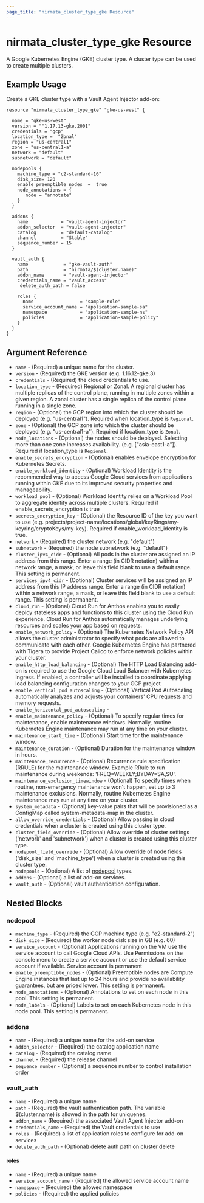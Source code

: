 ```yaml
---
page_title: "nirmata_cluster_type_gke Resource"
---
```


# nirmata_cluster_type_gke Resource

A Google Kubernetes Engine (GKE) cluster type. A cluster type can be used to create multiple clusters.

## Example Usage

Create a GKE cluster type with a Vault Agent Injector add-on:

```hcl
resource "nirmata_cluster_type_gke" "gke-us-west" {

  name = "gke-us-west"
  version = ""1.17.13-gke.2001"
  credentials = "gcp"
  location_type =  "Zonal"
  region = "us-central1"
  zone = "us-central1-a"
  network = "default"
  subnetwork = "default"

  nodepools { 
    machine_type = "c2-standard-16"
    disk_size= 120
    enable_preemptible_nodes  =  true
    node_annotations = {
       node = "annotate"
    }
  }

  addons {
    name            = "vault-agent-injector"
    addon_selector  = "vault-agent-injector"
    catalog         = "default-catalog"
    channel         = "Stable"
    sequence_number = 15
  }

  vault_auth {
    name             = "gke-vault-auth"
    path             = "nirmata/$(cluster.name)"
    addon_name       = "vault-agent-injector"
    credentials_name = "vault_access"
     delete_auth_path = false

    roles {
      name                 = "sample-role"
      service_account_name = "application-sample-sa"
      namespace            = "application-sample-ns"
      policies             = "application-sample-policy"
    }
  }
}
```

## Argument Reference

* `name` - (Required) a unique name for the cluster.
* `version` - (Required) the GKE version (e.g. 1.16.12-gke.3)
* `credentials` - (Required) the cloud credentials to use.
* `location_type` - (Required) Regional or Zonal. A regional cluster has multiple replicas of the control plane, running in multiple zones within a given region. A zonal cluster has a single replica of the control plane running in a single zone.
* `region` - (Optional) the GCP region into which the cluster should be deployed (e.g. "us-central1"). Required when location_type is `Regional`.
* `zone` - (Optional) the GCP zone into which the cluster should be deployed (e.g. "us-central1-a"). Required if location_type is `Zonal`.
* `node_locations` - (Optional) the nodes should be deployed. Selecting more than one zone increases availability. (e.g. ["asia-east1-a"]). Required if location_type is `Regional`.
* `enable_secrets_encryption` - (Optional) enables envelope encryption for Kubernetes Secrets.
* `enable_workload_identity` - (Optional) Workload Identity is the recommended way to access Google Cloud services from applications running within GKE due to its improved security properties and manageability.
* `workload_pool` - (Optional) Workload Identity relies on a Workload Pool to aggregate identity across multiple clusters. Required if enable_secrets_encryption is true
* `secrets_encryption_key` - (Optional) the Resource ID of the key you want to use (e.g. projects/project-name/locations/global/keyRings/my-keyring/cryptoKeys/my-key). Required if enable_workload_identity is true.
* `network` - (Required) the cluster network (e.g. "default")
* `subnetwork` - (Required) the node subnetwork (e.g. "default")
* `cluster_ipv4_cidr` - (Optional) All pods in the cluster are assigned an IP address from this range. Enter a range (in CIDR notation) within a network range, a mask, or leave this field blank to use a default range. This setting is permanent.
* `services_ipv4_cidr` - (Optional) Cluster services will be assigned an IP address from this IP address range. Enter a range (in CIDR notation) within a network range, a mask, or leave this field blank to use a default range. This setting is permanent.
* `cloud_run` - (Optional) Cloud Run for Anthos enables you to easily deploy stateless apps and functions to this cluster using the Cloud Run experience. Cloud Run for Anthos automatically manages underlying resources and scales your app based on requests.
* `enable_network_policy` - (Optional) The Kubernetes Network Policy API allows the cluster administrator to specify what pods are allowed to communicate with each other. Google Kubernetes Engine has partnered with Tigera to provide Project Calico  to enforce network policies within your cluster.
* `enable_http_load_balancing` - (Optional) The HTTP Load Balancing add-on is required to use the Google Cloud Load Balancer with Kubernetes Ingress. If enabled, a controller will be installed to coordinate applying load balancing configuration changes to your GCP project
* `enable_vertical_pod_autoscaling` - (Optional) Vertical Pod Autoscaling automatically analyzes and adjusts your containers' CPU requests and memory requests.
* `enable_horizontal_pod_autoscaling` - 
* `enable_maintenance_policy` - (Optional) To specify regular times for maintenance, enable maintenance windows. Normally, routine Kubernetes Engine maintenance may run at any time on your cluster.
* `maintenance_start_time` - (Optional) Start time for the maintenance window.
* `maintenance_duration` - (Optional) Duration for the maintenance window in hours.
* `maintenance_recurrence` -  (Optional) Recurrence rule specification (RRULE) for the maintenance window. Example RRule to run maintenance during weekends: 'FREQ=WEEKLY;BYDAY=SA,SU'.
* `maintenance_exclusion_timewindow` - (Optional) To specify times when routine, non-emergency maintenance won't happen, set up to 3 maintenance exclusions. Normally, routine Kubernetes Engine maintenance may run at any time on your cluster.
* `system_metadata` - (Optional) key-value pairs that will be provisioned as a ConfigMap called system-metadata-map in the cluster.
* `allow_override_credentials` - (Optional) Allow passing in cloud credentials when a cluster is created using this cluster type.
* `cluster_field_override` - (Optional) Allow override of cluster settings ('network' and 'subnetwork') when a cluster is created using this cluster type.
* `nodepool_field_override` - (Optional)  Allow override of node fields ('disk_size' and 'machine_type') when a cluster is created using this cluster type.
* `nodepools` - (Optional) A list of [nodepool](#nodepool) types.
* `addons` - (Optional) a list of add-on services.
* `vault_auth` - (Optional) vault authentication configuration.

## Nested Blocks

### nodepool

* `machine_type` - (Required) the GCP machine type (e.g. "e2-standard-2")
* `disk_size` - (Required) the worker node disk size in GB (e.g. 60)
* `service_account` - (Optional) Applications running on the VM use the service account to call Google Cloud APIs. Use Permissions on the console menu to create a service account or use the default service account if available. Service account is permanent
* `enable_preemptible_nodes` - (Optional) Preemptible nodes are Compute Engine instances that last up to 24 hours and provide no availability guarantees, but are priced lower. This setting is permanent.
* `node_annotations` -  (Optional) Annotations to set on each node in this pool. This setting is permanent.
* `node_labels` - (Optional) Labels to set on each Kubernetes node in this node pool. This setting is permanent.

### addons

* `name` - (Required) a unique name for the add-on service
* `addon_selector` - (Required) the catalog application name
* `catalog` - (Required) the catalog name
* `channel` - (Required) the release channel
* `sequence_number` - (Optional) a sequence number to control installation order

### vault_auth

* `name` - (Required) a unique name
* `path` - (Required) the vault authentication path. The variable $(cluster.name) is allowed in the path for uniquenes.
* `addon_name` - (Required) the associated Vault Agent Injector add-on
* `credentials_name` - (Required) the Vault credentials to use 
* `roles` - (Required) a list of application roles to configure for add-on services
* `delete_auth_path` - (Optional) delete auth path on cluster delete

#### roles

* `name` - (Required) a unique name
* `service_account_name` - (Required) the allowed service account name
* `namespace` - (Required) the allowed namespace
* `policies` - (Required) the applied policies
